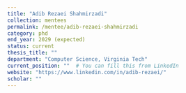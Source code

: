 ```yaml
---
title: "Adib Rezaei Shahmirzadi"
collection: mentees
permalink: /mentee/adib-rezaei-shahmirzadi 
category: phd
end_year: 2029 (expected)
status: current
thesis_title: ""
department: "Computer Science, Virginia Tech"
current_position: ""  # You can fill this from LinkedIn
website: "https://www.linkedin.com/in/adib-rezaei/"
scholar: ""
---
```

